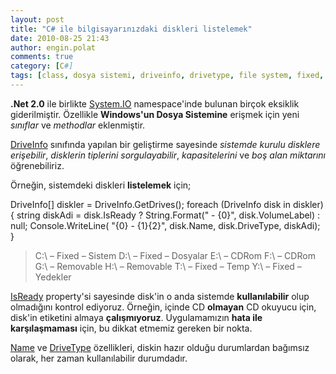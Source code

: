 ```yaml
---
layout: post
title: "C# ile bilgisayarınızdaki diskleri listelemek"
date: 2010-08-25 21:43
author: engin.polat
comments: true
category: [C#]
tags: [class, dosya sistemi, driveinfo, drivetype, file system, fixed, getdrives, isready, method, name, removable, system.io, volumelabel]
---
```

**.Net 2.0** ile birlikte <a href="http://msdn.microsoft.com/library/system.io" target="_blank" rel="noopener">System.IO</a> namespace'inde bulunan birçok eksiklik giderilmiştir. Özellikle **Windows'un Dosya Sistemine** erişmek için yeni *sınıflar* ve *methodlar* eklenmiştir.

<a href="http://msdn.microsoft.com/library/system.io.driveinfo" target="_blank" rel="noopener">DriveInfo</a> sınıfında yapılan bir geliştirme sayesinde *sistemde kurulu disklere erişebilir*, *disklerin tiplerini sorgulayabilir*, *kapasitelerini* ve *boş alan miktarını* öğrenebiliriz.

Örneğin, sistemdeki diskleri **listelemek** için;



DriveInfo[] diskler = DriveInfo.GetDrives();
foreach (DriveInfo disk in diskler)
{
    string diskAdi = disk.IsReady ? String.Format(" - {0}", disk.VolumeLabel) : null;
    Console.WriteLine( "{0} - {1}{2}", disk.Name, disk.DriveType, diskAdi);
}




>C:\ – Fixed – Sistem
D:\ – Fixed – Dosyalar
E:\ – CDRom
F:\ – CDRom
G:\ – Removable
H:\ – Removable
T:\ – Fixed – Temp
Y:\ – Fixed – Yedekler



<a href="http://msdn.microsoft.com/library/system.io.driveinfo.isready" target="_blank" rel="noopener">IsReady</a> property'si sayesinde disk'in o anda sistemde **kullanılabilir** olup olmadığını kontrol ediyoruz. Örneğin, içinde CD **olmayan** CD okuyucu için, disk'in etiketini almaya **çalışmıyoruz**. Uygulamamızın **hata ile karşılaşmaması** için, bu dikkat etmemiz gereken bir nokta.

<a href="http://msdn.microsoft.com/library/system.io.driveinfo.name" target="_blank" rel="noopener">Name</a> ve <a href="http://msdn.microsoft.com/library/system.io.driveinfo.drivetype" target="_blank" rel="noopener">DriveType</a> özellikleri, diskin hazır olduğu durumlardan bağımsız olarak, her zaman kullanılabilir durumdadır.

